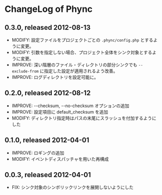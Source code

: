 ChangeLog of Phync
==================

0.3.0, released 2012-08-13
--------------------------

- MODIFY: 設定ファイルをプロジェクトごとの `.phync/config.php` とするように変更。
- MODIFY: 引数を指定しない場合、プロジェクト全体をシンク対象とするように変更。
- IMPROVE: 深い階層のファイル・ディレクトリの部分シンクでも `--exclude-from` に指定した設定が適用されるよう改善。
- IMPROVE: ログディレクトリを設定可能に。

0.2.0, released 2012-08-12
--------------------------

- IMPROVE: --checksum, --no-checksum オプションの追加
- IMPROVE: 設定項目に default\_checksum を追加
- MODIFY: ディレクトリ指定時はパスの末尾にスラッシュを付加するようにした

0.1.0, released 2012-04-01
--------------------------

- IMPROVE: ロギングの追加
- MODIFY: イベントディスパッチャを用いた再構成

0.0.3, released 2012-04-01
--------------------------

- FIX: シンク対象のシンボリックリンクを展開しないようにした
